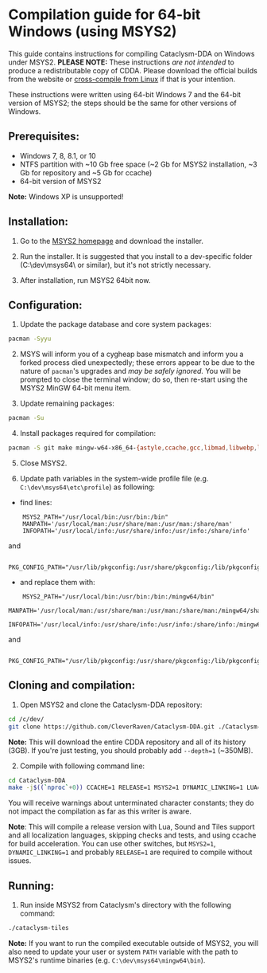 # Compilation guide for 64-bit Windows (using MSYS2)

This guide contains instructions for compiling Cataclysm-DDA on Windows under MSYS2. **PLEASE NOTE:** These instructions *are not intended* to produce a redistributable copy of CDDA. Please download the official builds from the website or [cross-compile from Linux](https://github.com/CleverRaven/Cataclysm-DDA/blob/master/doc/COMPILING/COMPILING.md#cross-compile-to-windows-from-linux) if that is your intention.

These instructions were written using 64-bit Windows 7 and the 64-bit version of MSYS2; the steps should be the same for other versions of Windows.

## Prerequisites:

* Windows 7, 8, 8.1, or 10
* NTFS partition with ~10 Gb free space (~2 Gb for MSYS2 installation, ~3 Gb for repository and ~5 Gb for ccache)
* 64-bit version of MSYS2

**Note:** Windows XP is unsupported!

## Installation:

1. Go to the [MSYS2 homepage](http://www.msys2.org/) and download the installer.

2. Run the installer. It is suggested that you install to a dev-specific folder (C:\dev\msys64\ or similar), but it's not strictly necessary.

3. After installation, run MSYS2 64bit now.

## Configuration:

1. Update the package database and core system packages:

```bash
pacman -Syyu
```

2. MSYS will inform you of a cygheap base mismatch and inform you a forked process died unexpectedly; these errors appear to be due to the nature of `pacman`'s upgrades and *may be safely ignored.* You will be prompted to close the terminal window; do so, then re-start using the MSYS2 MinGW 64-bit menu item.

3. Update remaining packages:

```bash
pacman -Su
```

4. Install packages required for compilation:

```bash
pacman -S git make mingw-w64-x86_64-{astyle,ccache,gcc,libmad,libwebp,lua,pkg-config,SDL2} mingw-w64-x86_64-SDL2_{image,mixer,ttf}
```

5. Close MSYS2.

6. Update path variables in the system-wide profile file (e.g. `C:\dev\msys64\etc\profile`) as following:

- find lines:

```
    MSYS2_PATH="/usr/local/bin:/usr/bin:/bin"
    MANPATH='/usr/local/man:/usr/share/man:/usr/man:/share/man'
    INFOPATH='/usr/local/info:/usr/share/info:/usr/info:/share/info'
```

and

```
    PKG_CONFIG_PATH="/usr/lib/pkgconfig:/usr/share/pkgconfig:/lib/pkgconfig"
```

- and replace them with:

```
    MSYS2_PATH="/usr/local/bin:/usr/bin:/bin:/mingw64/bin"
    MANPATH='/usr/local/man:/usr/share/man:/usr/man:/share/man:/mingw64/share/man'
    INFOPATH='/usr/local/info:/usr/share/info:/usr/info:/share/info:/mingw64/share/man'
```

and

```
    PKG_CONFIG_PATH="/usr/lib/pkgconfig:/usr/share/pkgconfig:/lib/pkgconfig:/mingw64/lib/pkgconfig:/mingw64/share/pkgconfig"
```

## Cloning and compilation:

1. Open MSYS2 and clone the Cataclysm-DDA repository:

```bash
cd /c/dev/
git clone https://github.com/CleverRaven/Cataclysm-DDA.git ./Cataclysm-DDA
```

**Note:** This will download the entire CDDA repository and all of its history (3GB). If you're just testing, you should probably add `--depth=1` (~350MB).

2. Compile with following command line:

```bash
cd Cataclysm-DDA
make -j$((`nproc`+0)) CCACHE=1 RELEASE=1 MSYS2=1 DYNAMIC_LINKING=1 LUA=1 SDL=1 TILES=1 SOUND=1 LOCALIZE=1 LANGUAGES=all LINTJSON=0 ASTYLE=0 RUNTESTS=0
```

You will receive warnings about unterminated character constants; they do not impact the compilation as far as this writer is aware.

**Note**: This will compile a release version with Lua, Sound and Tiles support and all localization languages, skipping checks and tests, and using ccache for build acceleration. You can use other switches, but `MSYS2=1`, `DYNAMIC_LINKING=1` and probably `RELEASE=1` are required to compile without issues.

## Running:

1. Run inside MSYS2 from Cataclysm's directory with the following command:

```bash
./cataclysm-tiles
```

**Note:** If you want to run the compiled executable outside of MSYS2, you will also need to update your user or system `PATH` variable with the path to MSYS2's runtime binaries (e.g. `C:\dev\msys64\mingw64\bin`).
